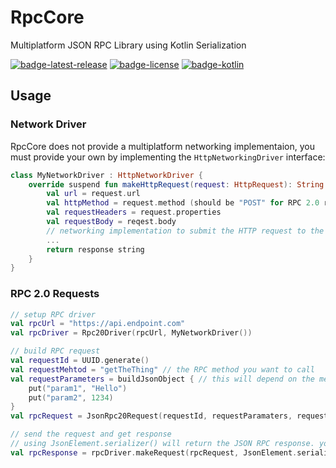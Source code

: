 # RpcCore
Multiplatform JSON RPC Library using Kotlin Serialization

[![badge-latest-release]][url-latest-release]
[![badge-license]][url-license]
[![badge-kotlin]][url-kotlin]

## Usage

### Network Driver
RpcCore does not provide a multiplatform networking implementaion, you must provide your own by implementing the `HttpNetworkingDriver` interface: 
```kotlin
class MyNetworkDriver : HttpNetworkDriver {
    override suspend fun makeHttpRequest(request: HttpRequest): String {
        val url = request.url
        val httpMethod = request.method (should be "POST" for RPC 2.0 requests)
        val requestHeaders = request.properties
        val requestBody = reqest.body
        // networking implementation to submit the HTTP request to the url
        ...
        return response string
    }
}
```

### RPC 2.0 Requests
```kotlin
// setup RPC driver
val rpcUrl = "https://api.endpoint.com"
val rpcDriver = Rpc20Driver(rpcUrl, MyNetworkDriver())

// build RPC request
val requestId = UUID.generate()
val requestMehtod = "getTheThing" // the RPC method you want to call
val requestParameters = buildJsonObject { // this will depend on the method you are calling
    put("param1", "Hello")
    put("param2", 1234)
}
val rpcRequest = JsonRpc20Request(requestId, requestParamaters, requestId)

// send the request and get response
// using JsonElement.serializer() will return the JSON RPC response. you can use your own serializer to get back a specific object
val rpcResponse = rpcDriver.makeRequest(rpcRequest, JsonElement.serializer())
```

<!-- TAG_VERSION -->
[badge-latest-release]: https://img.shields.io/badge/dynamic/json.svg?url=https://api.github.com/repos/solana-mobile/rpc-core/releases/latest&query=tag_name&label=release&color=blue
[badge-license]: https://img.shields.io/badge/license-Apache%20License%202.0-blue.svg?style=flat

<!-- TAG_DEPENDENCIES -->
[badge-kotlin]: https://img.shields.io/badge/kotlin-2.2.20-blue.svg?logo=kotlin

[url-latest-release]: https://github.com/solana-mobile/web3-core/releases/latest
[url-license]: https://www.apache.org/licenses/LICENSE-2.0.txt
[url-kotlin]: https://kotlinlang.org


